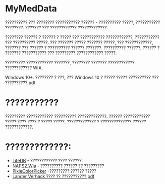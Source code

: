 # MyMedData
?????????? ??? ???????? ??????????? ?????? - ?????????? ?????, ??????????? ????????. ??????? ??? ???????????? ?????????????.

???????? ?????? ? ?????? ? ????? ??? ??????????? ????????????, ??????????? ??? ?????????? ?????. ??? ??????? ????? ??????? ?????, ??? ????????????, ??????? ??? ?????? ? ?????????? ?????? ???????. ?????????? ??????, ?????? ? ??????? ??????????? ??? ????????? ???????????? ?????.

????????? ???????????? ???????, ???????? ??????? ???????????? ???????????? WIA.

WIndows 10+. ???????? ? ???, ??? Windows 10 ? ????? ????? ?????????? ??? ?????????? pdf.

# ???????????
????????? ???????????? ?????????? ?????????????. ?????? ???????????? ????? ???? ???? ? ????? ?????, ????????????? ? ?????????????? ?????? ????????????.

# ?????????????:
* [LiteDB](https://www.litedb.org/) - ???????????? ???? ??????.
* [NAPS2.Wia](https://github.com/cyanfish/naps2-wia) - ?????????? ?????? ?? ?????????
*  [PixieColorPicker](https://github.com/PixiEditor/ColorPicker) -????????? ?????? ?????
*  [Lander Verhack ???? ?? ??????????? pdf](https://blogs.u2u.be/lander/post/2018/01/23/Creating-a-PDF-Viewer-in-WPF-using-Windows-10-APIs)
